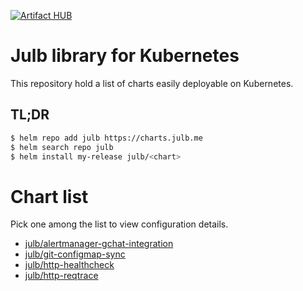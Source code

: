 [![Artifact HUB](https://img.shields.io/endpoint?url=https://artifacthub.io/badge/repository/julb-me)](https://artifacthub.io/packages/search?repo=julb-me)

# Julb library for Kubernetes

This repository hold a list of charts easily deployable on Kubernetes.

## TL;DR

```bash
$ helm repo add julb https://charts.julb.me
$ helm search repo julb
$ helm install my-release julb/<chart>
```

# Chart list

Pick one among the list to view configuration details.

- [julb/alertmanager-gchat-integration](./julb/alertmanager-gchat-integration/README.md)
- [julb/git-configmap-sync](./julb/git-configmap-sync/README.md)
- [julb/http-healthcheck](./julb/http-healthcheck/README.md)
- [julb/http-reqtrace](./julb/http-reqtrace/README.md)
